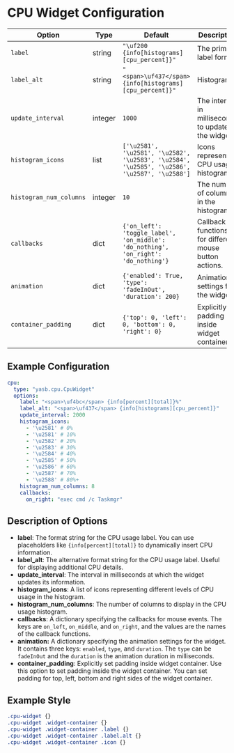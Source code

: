 # CPU Widget Configuration

| Option                | Type    | Default                                                                 | Description                                                                 |
|-----------------------|---------|-------------------------------------------------------------------------|-----------------------------------------------------------------------------|
| `label`               | string  | `"\uf200 {info[histograms][cpu_percent]}"`                              | The primary label format.                                                   |
| `label_alt`           | string  | `"<span>\uf437</span> {info[histograms][cpu_percent]}"` | Histograms | The alternative label format.                                               |
| `update_interval`     | integer | `1000`                                                                  | The interval in milliseconds to update the widget.                          |
| `histogram_icons`     | list    | `['\u2581', '\u2581', '\u2582', '\u2583', '\u2584', '\u2585', '\u2586', '\u2587', '\u2588']` | Icons representing CPU usage histograms.                                    |
| `histogram_num_columns` | integer | `10`                                                                    | The number of columns in the histogram.                                     |
| `callbacks`           | dict    | `{'on_left': 'toggle_label', 'on_middle': 'do_nothing', 'on_right': 'do_nothing'}` | Callback functions for different mouse button actions.                      |
| `animation`         | dict    | `{'enabled': True, 'type': 'fadeInOut', 'duration': 200}`               | Animation settings for the widget.                                          |
| `container_padding`  | dict | `{'top': 0, 'left': 0, 'bottom': 0, 'right': 0}`      | Explicitly set padding inside widget container. |

## Example Configuration

```yaml
cpu:
  type: "yasb.cpu.CpuWidget"
  options:
    label: "<span>\uf4bc</span> {info[percent][total]}%"
    label_alt: "<span>\uf437</span> {info[histograms][cpu_percent]}"
    update_interval: 2000
    histogram_icons:
      - '\u2581' # 0%
      - '\u2581' # 10%
      - '\u2582' # 20%
      - '\u2583' # 30%
      - '\u2584' # 40%
      - '\u2585' # 50%
      - '\u2586' # 60%
      - '\u2587' # 70%
      - '\u2588' # 80%+
    histogram_num_columns: 8
    callbacks:
      on_right: "exec cmd /c Taskmgr"
```

## Description of Options

- **label**: The format string for the CPU usage label. You can use placeholders like `{info[percent][total]}` to dynamically insert CPU information.
- **label_alt**: The alternative format string for the CPU usage label. Useful for displaying additional CPU details.
- **update_interval**: The interval in milliseconds at which the widget updates its information.
- **histogram_icons**: A list of icons representing different levels of CPU usage in the histogram.
- **histogram_num_columns**: The number of columns to display in the CPU usage histogram.
- **callbacks**: A dictionary specifying the callbacks for mouse events. The keys are `on_left`, `on_middle`, and `on_right`, and the values are the names of the callback functions.
- **animation:** A dictionary specifying the animation settings for the widget. It contains three keys: `enabled`, `type`, and `duration`. The `type` can be `fadeInOut` and the `duration` is the animation duration in milliseconds.
- **container_padding**: Explicitly set padding inside widget container. Use this option to set padding inside the widget container. You can set padding for top, left, bottom and right sides of the widget container.

## Example Style
```css
.cpu-widget {}
.cpu-widget .widget-container {}
.cpu-widget .widget-container .label {}
.cpu-widget .widget-container .label.alt {}
.cpu-widget .widget-container .icon {}
```